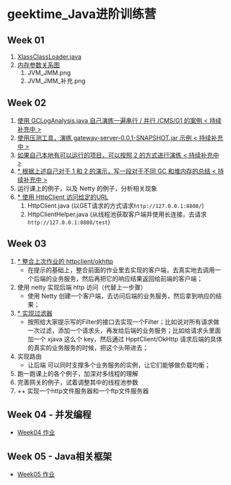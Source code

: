 # geektime_Java进阶训练营

## Week 01

1. [XlassClassLoader.java](https://github.com/J-doIt/geektime_java_tc/blob/main/k-jvm/src/main/java/org/kayla/jvm/XlassClassLoader.java)
2. [内存参数关系图](https://github.com/J-doIt/geektime_java_tc/tree/main/resources/week01)
   1.  JVM_JMM.png
   2.  JVM_JMM_补充.png

## Week 02

1. [ 使用 GCLogAnalysis.java 自己演练一遍串行 / 并行 /CMS/G1 的案例 < 持续补充中 >  ](https://github.com/J-doIt/geektime_java_tc/blob/main/resources/week02/Week02%E4%BD%9C%E4%B8%9A-1.md)
2. [ 使用压测工具，演练 gateway-server-0.0.1-SNAPSHOT.jar 示例 < 持续补充中 > ](https://github.com/J-doIt/geektime_java_tc/blob/main/resources/week02/Week02%E4%BD%9C%E4%B8%9A-2.md)
3. [ 如果自己本地有可以运行的项目，可以按照 2 的方式进行演练 < 持续补充中 > ](https://github.com/J-doIt/geektime_java_tc/blob/main/resources/week02/Week02%E4%BD%9C%E4%B8%9A-3.md)
4. [ * 根据上述自己对于 1 和 2 的演示，写一段对于不同 GC 和堆内存的总结 < 持续补充中 > ](https://github.com/J-doIt/geektime_java_tc/blob/main/resources/week02/Week02%E4%BD%9C%E4%B8%9A-4.md)
5. 运行课上的例子，以及 Netty 的例子，分析相关现象
6. [ * 使用 HttpClient 访问给定的URL ](https://github.com/J-doIt/geektime_java_tc/tree/main/k-nio/src/main/java/org/kayla/nio/httpclient/client)
   1.  HttpClient.java (以GET请求的方式请求`http://127.0.0.1:8808/`)
   2.  HttpClientHelper.java (从线程池获取客户端并使用长连接，去请求`http://127.0.0.1:8808/test`)

## Week 03
1. [ * 整合上次作业的 httpclient/okhttp ]()
   - 在提示的基础上，整合前面的作业里去实现的客户端，去真实地去调用一个后端的业务服务，然后再把它的响应结果返回给前端的客户端；
2. 使用 netty 实现后端 http 访问（代替上一步骤）
   - 使用 Netty 创建一个客户端，去访问后端的业务服务，然后拿到响应的结果；
3. [ * 实现过滤器 ](https://github.com/J-doIt/geektime_java_tc/blob/main/k-nio-02/src/main/java/org/kayla/gateway/NettyServerApplication.java)
   - 按照给大家提示写的Filter的接口去实现一个Filter；比如说对所有请求做一次过滤，添加一个请求头，再发给后端的业务服务；比如给请求头里面加一个 xjava 这么个 key，然后通过 HpptClient/OkHttp 请求后端的具体的真实的业务服务的时候，把这个头带进去；
4. 实现路由
   - 让后端 可以同时支撑多个业务服务的实例，让它们能够做负载均衡；
5. 跑一跑课上的各个例子，加深对多线程的理解
6. 完善网关的例子，试着调整其中的线程池参数
7. ++ 实现一个http文件服务器和一个ftp文件服务器

## Week 04 - 并发编程
- [Week04 作业](https://github.com/J-doIt/geektime_java_tc/tree/main/k-concurrency)

## Week 05 - Java相关框架
- [Week05 作业](https://github.com/J-doIt/geektime_java_tc/tree/main/k-spring-bean)